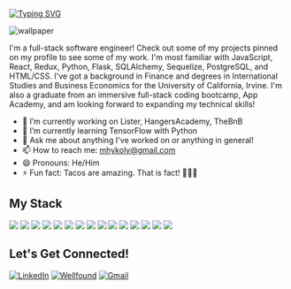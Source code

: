 <a href="https://git.io/typing-svg"><img src="https://readme-typing-svg.demolab.com?font=Fira+Code&pause=1000&color=F7F7F7&width=435&lines=Hey+there+swanky+coders!+%F0%9F%91%8B;My+name+is+Michael+Lee!+%E2%9C%8C" alt="Typing SVG" />
</a>

<img src="https://minimalistic-wallpaper.demolab.com/?random" alt="wallpaper">

I'm a full-stack software engineer! Check out some of my projects pinned on my profile to see some of my work. I'm most familiar with JavaScript, React, Redux, Python, Flask, SQLAlchemy, Sequelize, PostgreSQL, and HTML/CSS. I've got a background in Finance and degrees in International Studies and Business Economics for the University of California, Irvine. I'm also a graduate from an immersive full-stack coding bootcamp, App Academy, and am looking forward to expanding my technical skills!

- 🔭 I’m currently working on Lister, HangersAcademy, TheBnB
- 🌱 I’m currently learning TensorFlow with Python
- 💬 Ask me about anything I've worked on or anything in general!
- 📫 How to reach me: mhykoly@gmail.com
- 😄 Pronouns: He/Him
- ⚡ Fun fact: Tacos are amazing. That is fact! 🌮🌮🌮
<!--
- 👯 I’m looking to collaborate on ...
- 🤔 I’m looking for help with ...
-->

## My Stack
<p>
  <img src="https://img.shields.io/badge/JavaScript-323330?style=for-the-badge&logo=javascript&logoColor=F7DF1E" />
  <img src="https://img.shields.io/badge/Python-3776AB?style=for-the-badge&logo=python&logoColor=white" />
  <img src="https://img.shields.io/badge/HTML5-E34F26?style=for-the-badge&logo=html5&logoColor=white" />
  <img src="https://img.shields.io/badge/CSS3-1572B6?style=for-the-badge&logo=css3&logoColor=white" />
  <img src="https://img.shields.io/badge/React-20232A?style=for-the-badge&logo=react&logoColor=61DAFB" />
  <img src="https://img.shields.io/badge/Redux-593D88?style=for-the-badge&logo=redux&logoColor=white" />
  <img src="https://img.shields.io/badge/Express.js-000000?style=for-the-badge&logo=express&logoColor=white" />
  <img src="https://img.shields.io/badge/flask-%23000.svg?style=for-the-badge&logo=flask&logoColor=white" />
<!--   <img src="https://img.shields.io/badge/AWS-%23FF9900.svg?style=for-the-badge&logo=amazon-aws&logoColor=white" /> -->
  <img src="https://img.shields.io/badge/Git-F05032?style=for-the-badge&logo=git&logoColor=white" />
  <img src="https://img.shields.io/badge/postgres-%23316192.svg?style=for-the-badge&logo=postgresql&logoColor=white" />
  <img src="https://img.shields.io/badge/Sequelize-52B0E7?style=for-the-badge&logo=Sequelize&logoColor=white" />
  <img src="https://img.shields.io/badge/sqlite-%2307405e.svg?style=for-the-badge&logo=sqlite&logoColor=white" />
  <img src="https://img.shields.io/badge/Node.js-339933?style=for-the-badge&logo=nodedotjs&logoColor=white" />
  <img src="https://img.shields.io/badge/npm-CB3837?style=for-the-badge&logo=npm&logoColor=white" />
  <img src="https://img.shields.io/badge/heroku-%23430098.svg?style=for-the-badge&logo=heroku&logoColor=white" />
</p>

## Let's Get Connected!
<a href="https://www.linkedin.com/in/mhykoly/" target="_blank">![LinkedIn](https://img.shields.io/badge/linkedin-%230077B5.svg?style=for-the-badge&logo=linkedin&logoColor=white)</a>
<a href="https://angel.co/u/michael-lee-304" target="_blank"><img alt="Wellfound" src="https://img.shields.io/badge/wellfound-%ccc.svg?&style=for-the-badge&logo=medium&logoColor=white" /></a>
<a href="mailto:mhykoly@gmail.com">![Gmail](https://img.shields.io/badge/Gmail-D14836?style=for-the-badge&logo=gmail&logoColor=white)</a>
